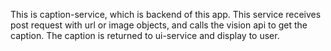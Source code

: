 This is caption-service, which is backend of this app. This service receives post request with url or image objects, and calls the vision api to get the caption.
The caption is returned to ui-service and display to user.
